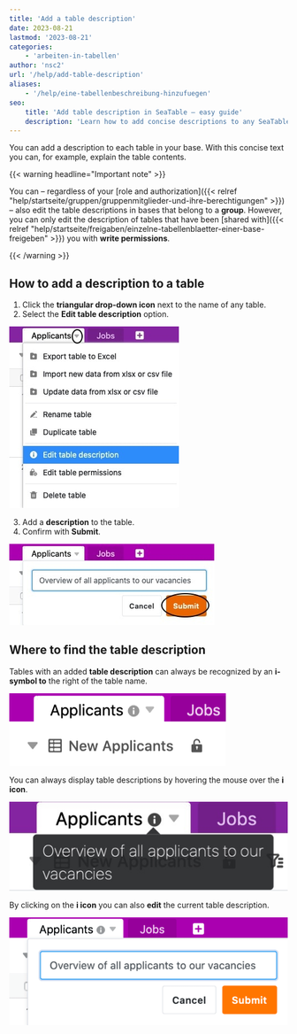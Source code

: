 ```yaml
---
title: 'Add a table description'
date: 2023-08-21
lastmod: '2023-08-21'
categories:
    - 'arbeiten-in-tabellen'
author: 'nsc2'
url: '/help/add-table-description'
aliases:
    - '/help/eine-tabellenbeschreibung-hinzufuegen'
seo:
    title: 'Add table description in SeaTable – easy guide'
    description: 'Learn how to add concise descriptions to any SeaTable table: explain contents, add hints and update at any time via the info icon.'
---
```


You can add a description to each table in your base. With this concise text you can, for example, explain the table contents.

{{< warning  headline="Important note" >}}

You can – regardless of your [role and authorization]({{< relref "help/startseite/gruppen/gruppenmitglieder-und-ihre-berechtigungen" >}}) – also edit the table descriptions in bases that belong to a **group**. However, you can only edit the description of tables that have been [shared with]({{< relref "help/startseite/freigaben/einzelne-tabellenblaetter-einer-base-freigeben" >}}) you with **write permissions**.

{{< /warning >}}

## How to add a description to a table

1. Click the **triangular drop-down icon** next to the name of any table.
2. Select the **Edit table description** option.

![Add a table description](images/edit-table-description.jpg)

3. Add a **description** to the table.
4. Confirm with **Submit**.

![Add table description](images/insert-table-description.jpg)

## Where to find the table description

Tables with an added **table description** can always be recognized by an **i-symbol to** the right of the table name.

![Table with table description](images/table-with-description.png)

You can always display table descriptions by hovering the mouse over the **i icon**.

![The table description](images/table-description.jpg)

By clicking on the **i icon** you can also **edit** the current table description.

![Editing a current table description via the i icon](images/edit-table-description-i-icon.png)
